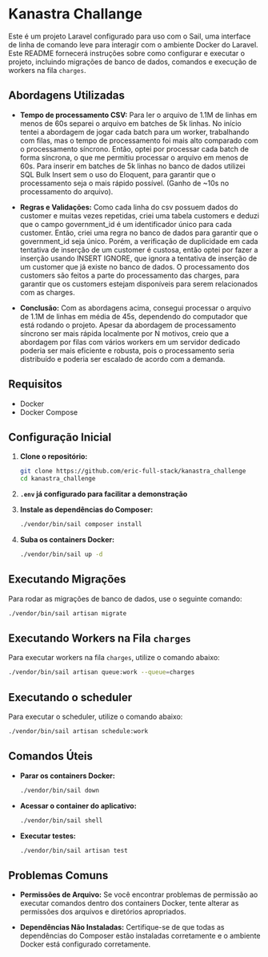 # Kanastra Challange

Este é um projeto Laravel configurado para uso com o Sail, uma interface de linha de comando leve para interagir com o ambiente Docker do Laravel. Este README fornecerá instruções sobre como configurar e executar o projeto, incluindo migrações de banco de dados, comandos e execução de workers na fila `charges`.

## Abordagens Utilizadas

- **Tempo de processamento CSV:** Para ler o arquivo de 1.1M de linhas em menos de 60s separei o arquivo em batches de 5k linhas. No início tentei a abordagem de jogar cada batch para um worker, trabalhando com filas, mas o tempo de processamento foi mais alto comparado com o processamento síncrono. Então, optei por processar cada batch de forma síncrona, o que me permitiu processar o arquivo em menos de 60s.
Para inserir em batches de 5k linhas no banco de dados utilizei SQL Bulk Insert sem o uso do Eloquent, para garantir que o processamento seja o mais rápido possível. (Ganho de ~10s no processamento do arquivo).

- **Regras e Validações:** Como cada linha do csv possuem dados do customer e muitas vezes repetidas, criei uma tabela customers e deduzi que o campo government_id é um identificador único para cada customer. Então, criei uma regra no banco de dados para garantir que o government_id seja único. Porém, a verificação de duplicidade em cada tentativa de inserção de um customer é custosa, então optei por fazer a inserção usando INSERT IGNORE, que ignora a tentativa de inserção de um customer que já existe no banco de dados. O processamento dos customers são feitos a parte do processamento das charges, para garantir que os customers estejam disponíveis para serem relacionados com as charges.

- **Conclusão:** Com as abordagens acima, consegui processar o arquivo de 1.1M de linhas em média de 45s, dependendo do computador que está rodando o projeto. Apesar da abordagem de processamento síncrono ser mais rápida localmente por N motivos, creio que a abordagem por filas com vários workers em um servidor dedicado poderia ser mais eficiente e robusta, pois o processamento seria distribuído e poderia ser escalado de acordo com a demanda.


## Requisitos

- Docker
- Docker Compose

## Configuração Inicial

1. **Clone o repositório:**
   ```sh
   git clone https://github.com/eric-full-stack/kanastra_challenge
   cd kanastra_challenge
   ```

2. **`.env` já configurado para facilitar a demonstração**

3. **Instale as dependências do Composer:**
   ```sh
   ./vendor/bin/sail composer install
   ```

4. **Suba os containers Docker:**
   ```sh
   ./vendor/bin/sail up -d
   ```

## Executando Migrações

Para rodar as migrações de banco de dados, use o seguinte comando:

```sh
./vendor/bin/sail artisan migrate
```

## Executando Workers na Fila `charges`

Para executar workers na fila `charges`, utilize o comando abaixo:

```sh
./vendor/bin/sail artisan queue:work --queue=charges
```

## Executando o scheduler

Para executar o scheduler, utilize o comando abaixo:

```sh
./vendor/bin/sail artisan schedule:work
```

## Comandos Úteis

- **Parar os containers Docker:**
  ```sh
  ./vendor/bin/sail down
  ```

- **Acessar o container do aplicativo:**
  ```sh
  ./vendor/bin/sail shell
  ```

- **Executar testes:**
  ```sh
  ./vendor/bin/sail artisan test
  ```

## Problemas Comuns

- **Permissões de Arquivo:** Se você encontrar problemas de permissão ao executar comandos dentro dos containers Docker, tente alterar as permissões dos arquivos e diretórios apropriados.

- **Dependências Não Instaladas:** Certifique-se de que todas as dependências do Composer estão instaladas corretamente e o ambiente Docker está configurado corretamente.
